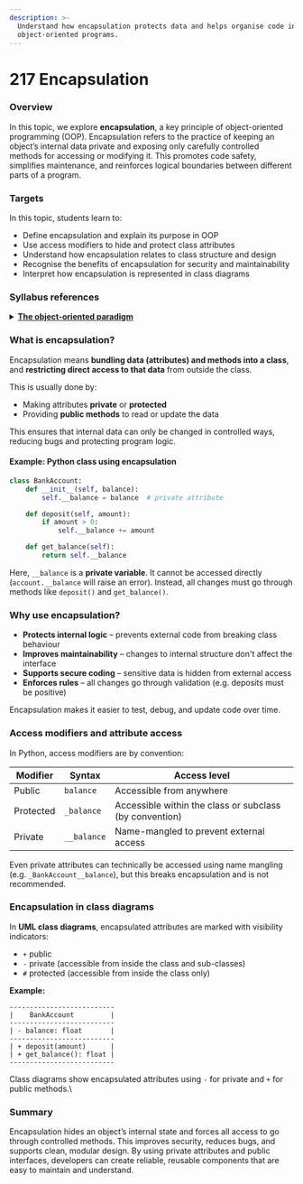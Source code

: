 ```yaml
---
description: >-
  Understand how encapsulation protects data and helps organise code in
  object-oriented programs.
---
```


# 217 Encapsulation

### Overview

In this topic, we explore **encapsulation**, a key principle of object-oriented programming (OOP). Encapsulation refers to the practice of keeping an object’s internal data private and exposing only carefully controlled methods for accessing or modifying it. This promotes code safety, simplifies maintenance, and reinforces logical boundaries between different parts of a program.

### Targets

In this topic, students learn to:

* Define encapsulation and explain its purpose in OOP
* Use access modifiers to hide and protect class attributes
* Understand how encapsulation relates to class structure and design
* Recognise the benefits of encapsulation for security and maintainability
* Interpret how encapsulation is represented in class diagrams

### Syllabus references

<details>

<summary><a href="https://curriculum.nsw.edu.au/learning-areas/tas/software-engineering-11-12-2022/content/year-11/f796d35e-3125-4824-ae92-427ee7048659"><strong>The object-oriented paradigm</strong></a></summary>

**Encapsulation**

* Explain the concept of encapsulation in object-oriented programming
* Demonstrate how encapsulation is used to protect the internal state of an object

</details>

### What is encapsulation?

Encapsulation means **bundling data (attributes) and methods into a class**, and **restricting direct access to that data** from outside the class.

This is usually done by:

* Making attributes **private** or **protected**
* Providing **public methods** to read or update the data

This ensures that internal data can only be changed in controlled ways, reducing bugs and protecting program logic.

#### Example: Python class using encapsulation

```python
class BankAccount:
    def __init__(self, balance):
        self.__balance = balance  # private attribute

    def deposit(self, amount):
        if amount > 0:
            self.__balance += amount

    def get_balance(self):
        return self.__balance
```

Here, `__balance` is a **private variable**. It cannot be accessed directly (`account.__balance` will raise an error). Instead, all changes must go through methods like `deposit()` and `get_balance()`.

### Why use encapsulation?

* **Protects internal logic** – prevents external code from breaking class behaviour
* **Improves maintainability** – changes to internal structure don't affect the interface
* **Supports secure coding** – sensitive data is hidden from external access
* **Enforces rules** – all changes go through validation (e.g. deposits must be positive)

Encapsulation makes it easier to test, debug, and update code over time.

### Access modifiers and attribute access

In Python, access modifiers are by convention:

| Modifier  | Syntax      | Access level                                            |
| --------- | ----------- | ------------------------------------------------------- |
| Public    | `balance`   | Accessible from anywhere                                |
| Protected | `_balance`  | Accessible within the class or subclass (by convention) |
| Private   | `__balance` | Name-mangled to prevent external access                 |

Even private attributes can technically be accessed using name mangling (e.g. `_BankAccount__balance`), but this breaks encapsulation and is not recommended.

### Encapsulation in class diagrams

In **UML class diagrams**, encapsulated attributes are marked with visibility indicators:

* `+` public
* `-` private (accessible from inside the class and sub-classes)
* `#` protected (accessible from inside the class only)

**Example:**

```
--------------------------
|    BankAccount         |
--------------------------
| - balance: float       |
--------------------------
| + deposit(amount)      |
| + get_balance(): float |
--------------------------
```

Class diagrams show encapsulated attributes using `-` for private and `+` for public methods.\


### Summary

Encapsulation hides an object’s internal state and forces all access to go through controlled methods. This improves security, reduces bugs, and supports clean, modular design. By using private attributes and public interfaces, developers can create reliable, reusable components that are easy to maintain and understand.
